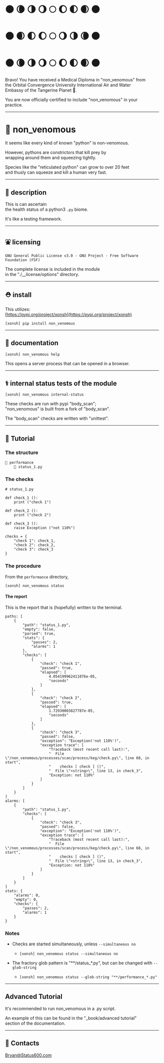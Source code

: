 


# 🌑 🌘 🌗 🌖 🌕 🌔 🌓 🌒 🌑 
# 🌑 🌒 🌓 🌔 🌕 🌖 🌗 🌘 🌑 
# 🌑 🌘 🌗 🌖 🌕 🌔 🌓 🌒 🌑 

Bravo!  You have received a Medical Diploma in "non_venomous" from      
the Orbital Convergence University International Air and Water   
Embassy of the Tangerine Planet 🍊.  

You are now officially certified to include "non_venomous" in your   
practice.    

---

# 🐍 non_venomous   
It seems like every kind of known "python" is non-venomous.        
      
However, pythons are constrictors that kill prey by   
wrapping around them and squeezing tightly.  
   
Species like the "reticulated python" can grow to over 20 feet  
and thusly can squeeze and kill a human very fast.   

---

## 🥧 description
This is can ascertain   
the health status of a python3 `.py` biome. 

It's like a testing framework.    

---

## ⛲ licensing
`GNU General Public License v3.0 - GNU Project - Free Software Foundation (FSF)`

The complete license is included in the module  
in the "./__license/options" directory.
 		
---		
		
## ⛑️ install

This utilizes:     
[https://pypi.org/project/xonsh](https://pypi.org/project/xonsh)   

```
[xonsh] pip install non_venomous
```

   
---
	
## 📖 documentation   
```
[xonsh] non_venomous help 
```

This opens a server process that can be opened in a browser. 
	
---	
	
## ⚕️ internal status tests of the module
```
[xonsh] non_venomous internal-status
```
	
These checks are run with pypi "body_scan";   
"non_venomous" is built from a fork of "body_scan".  

The "body_scan" checks are written with "unittest". 
	
---

## 🌌 Tutorial

### The structure
```
📁 performance
	📜 status_1.py
```

### The checks
```		
# status_1.py

def check_1 ():
	print ("check 1")
	
def check_2 ():
	print ("check 2")
	
def check_3 ():
	raise Exception ("not 110%")

checks = {
	"check 1": check_1,
	"check 2": check_2,
	"check 3": check_3
}
```
		
### The procedure
From the `performance` directory,   
```
[xonsh] non_venomous status
```

#### The report
This is the report that is (hopefully) written to the terminal.  

```
paths: [
	{
		"path": "status_1.py",
		"empty": false,
		"parsed": true,
		"stats": {
			"passes": 2,
			"alarms": 1
		},
		"checks": [
			{
				"check": "check 1",
				"passed": true,
				"elapsed": [
					4.054199962411076e-05,
					"seconds"
				]
			},
			{
				"check": "check 2",
				"passed": true,
				"elapsed": [
					1.72930003827787e-05,
					"seconds"
				]
			},
			{
				"check": "check 3",
				"passed": false,
				"exception": "Exception('not 110%')",
				"exception trace": [
					"Traceback (most recent call last):",
					"  File \"/non_venomous/processes/scan/process/keg/check.py\", line 68, in start",
					"    checks [ check ] ()",
					"  File \"<string>\", line 13, in check_3",
					"Exception: not 110%"
				]
			}
		]
	}
]
alarms: [
	{
		"path": "status_1.py",
		"checks": [
			{
				"check": "check 3",
				"passed": false,
				"exception": "Exception('not 110%')",
				"exception trace": [
					"Traceback (most recent call last):",
					"  File \"/non_venomous/processes/scan/process/keg/check.py\", line 68, in start",
					"    checks [ check ] ()",
					"  File \"<string>\", line 13, in check_3",
					"Exception: not 110%"
				]
			}
		]
	}
]
stats: {
	"alarms": 0,
	"empty": 0,
	"checks": {
		"passes": 2,
		"alarms": 1
	}
}
```
	
### Notes
- Checks are started simultaneously, unless `--simultaneous no`
	- `[xonsh] non_venomous status --simultaneous no`

- The fractory glob pattern is "**/status_*.py", but can be changed with `--glob-string`  
    - `[xonsh] non_venomous status --glob-string "**/performance_*.py"`  	
	
---

## Advanced Tutorial   

It's recommended to run non_venomous in a .py script.    

An example of this can be found in the "_book/advanced tutorial"  
section of the documentation.   

---

## 📡 Contacts
Bryan@Status600.com
	
		
		
	
